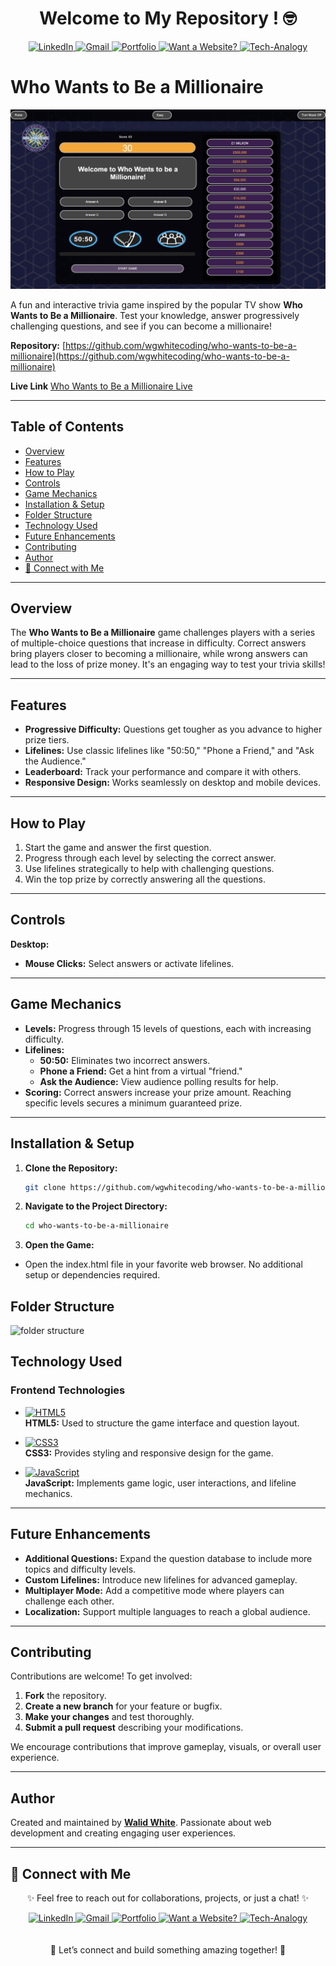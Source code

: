 <div align="center">
  <h1>Welcome to My Repository ! 🤓</h1>
  <a href="https://www.linkedin.com/in/walidwillwhite/" target="_blank">
    <img src="https://img.shields.io/badge/LinkedIn-0077B5?style=for-the-badge&logo=linkedin&logoColor=white" alt="LinkedIn">
  </a>
  <a href="mailto:walidwillwhite@gmail.com" target="_blank">
    <img src="https://img.shields.io/badge/Gmail-D14836?style=for-the-badge&logo=gmail&logoColor=white" alt="Gmail">
  </a>
  <a href="https://wgwhitecoding.github.io/portfolio/" target="_blank">
    <img src="https://img.shields.io/badge/Portfolio-00C7B7?style=for-the-badge&logo=netlify&logoColor=white" alt="Portfolio">
  </a>
  <a href="https://wgwhitecoding.github.io/CoolSites/" target="_blank">
    <img src="https://img.shields.io/badge/Want%20a%20Website%3F-00A676?style=for-the-badge&logo=firefox&logoColor=white" alt="Want a Website?">
  </a>
  <a href="https://www.linkedin.com/company/techa-nalogy/?viewAsMember=true" target="_blank">
    <img src="https://img.shields.io/badge/Tech--Analogy-FFD700?style=for-the-badge&logo=bulb&logoColor=white" alt="Tech-Analogy">
  </a>
</div>

# Who Wants to Be a Millionaire

![Who Wants to Be a Millionaire](assets/images/ww.png)

A fun and interactive trivia game inspired by the popular TV show **Who Wants to Be a Millionaire**. Test your knowledge, answer progressively challenging questions, and see if you can become a millionaire!

**Repository:** [https://github.com/wgwhitecoding/who-wants-to-be-a-millionaire](https://github.com/wgwhitecoding/who-wants-to-be-a-millionaire)

**Live Link** [Who Wants to Be a Millionaire Live](https://8000-wgwhitecodi-whowantstob-b41lt2v5gub.ws-eu117.gitpod.io/)


---

## Table of Contents
- [Overview](#overview)
- [Features](#features)
- [How to Play](#how-to-play)
- [Controls](#controls)
- [Game Mechanics](#game-mechanics)
- [Installation & Setup](#installation--setup)
- [Folder Structure](#folder-structure)
- [Technology Used](#technology-used)
- [Future Enhancements](#future-enhancements)
- [Contributing](#contributing)
- [Author](#author)
- [🤝 Connect with Me](#connect-with-me)

---

## Overview

The **Who Wants to Be a Millionaire** game challenges players with a series of multiple-choice questions that increase in difficulty. Correct answers bring players closer to becoming a millionaire, while wrong answers can lead to the loss of prize money. It's an engaging way to test your trivia skills!

---

## Features

- **Progressive Difficulty:** Questions get tougher as you advance to higher prize tiers.
- **Lifelines:** Use classic lifelines like "50:50," "Phone a Friend," and "Ask the Audience."
- **Leaderboard:** Track your performance and compare it with others.
- **Responsive Design:** Works seamlessly on desktop and mobile devices.

---

## How to Play

1. Start the game and answer the first question.
2. Progress through each level by selecting the correct answer.
3. Use lifelines strategically to help with challenging questions.
4. Win the top prize by correctly answering all the questions.

---

## Controls

**Desktop:**
- **Mouse Clicks:** Select answers or activate lifelines.

---

## Game Mechanics

- **Levels:** Progress through 15 levels of questions, each with increasing difficulty.
- **Lifelines:**  
  - **50:50:** Eliminates two incorrect answers.
  - **Phone a Friend:** Get a hint from a virtual "friend."
  - **Ask the Audience:** View audience polling results for help.
- **Scoring:** Correct answers increase your prize amount. Reaching specific levels secures a minimum guaranteed prize.

---

## Installation & Setup

1. **Clone the Repository:**
   ```bash
   git clone https://github.com/wgwhitecoding/who-wants-to-be-a-millionaire.git

2. **Navigate to the Project Directory:**

    ```bash
    cd who-wants-to-be-a-millionaire

3. **Open the Game:**

- Open the index.html file in your favorite web browser. No additional setup or dependencies required.

## Folder Structure

![folder structure](assets/images/File.png)

## Technology Used

### Frontend Technologies

- [![HTML5](https://img.shields.io/badge/HTML5-E34F26?style=for-the-badge&logo=html5&logoColor=white)](https://developer.mozilla.org/en-US/docs/Web/HTML)  
  **HTML5:** Used to structure the game interface and question layout.

- [![CSS3](https://img.shields.io/badge/CSS3-1572B6?style=for-the-badge&logo=css3&logoColor=white)](https://developer.mozilla.org/en-US/docs/Web/CSS)  
  **CSS3:** Provides styling and responsive design for the game.

- [![JavaScript](https://img.shields.io/badge/JavaScript-F7DF1E?style=for-the-badge&logo=javascript&logoColor=black)](https://developer.mozilla.org/en-US/docs/Web/JavaScript)  
  **JavaScript:** Implements game logic, user interactions, and lifeline mechanics.


---

## Future Enhancements

- **Additional Questions:** Expand the question database to include more topics and difficulty levels.
- **Custom Lifelines:** Introduce new lifelines for advanced gameplay.
- **Multiplayer Mode:** Add a competitive mode where players can challenge each other.
- **Localization:** Support multiple languages to reach a global audience.

---

## Contributing

Contributions are welcome! To get involved:

1. **Fork** the repository.
2. **Create a new branch** for your feature or bugfix.
3. **Make your changes** and test thoroughly.
4. **Submit a pull request** describing your modifications.

We encourage contributions that improve gameplay, visuals, or overall user experience.

---

## Author

Created and maintained by **[Walid White](https://github.com/wgwhitecoding)**. Passionate about web development and creating engaging user experiences.

---

## 🤝 Connect with Me <a id="connect-with-me"></a>


<div align="center">
 <p>✨ Feel free to reach out for collaborations, projects, or just a chat! ✨</p>
 
  
  <a href="https://www.linkedin.com/in/walidwillwhite/" target="_blank">
    <img src="https://img.shields.io/badge/LinkedIn-0077B5?style=for-the-badge&logo=linkedin&logoColor=white" alt="LinkedIn">
  </a>
  <a href="mailto:walidwillwhite@gmail.com" target="_blank">
    <img src="https://img.shields.io/badge/Gmail-D14836?style=for-the-badge&logo=gmail&logoColor=white" alt="Gmail">
  </a>
  <a href="https://wgwhitecoding.github.io/portfolio/" target="_blank">
    <img src="https://img.shields.io/badge/Portfolio-00C7B7?style=for-the-badge&logo=netlify&logoColor=white" alt="Portfolio">
  </a>
  <a href="https://wgwhitecoding.github.io/CoolSites/" target="_blank">
    <img src="https://img.shields.io/badge/Want%20a%20Website%3F-00A676?style=for-the-badge&logo=firefox&logoColor=white" alt="Want a Website?">
  </a>
  <a href="https://www.linkedin.com/company/techa-nalogy/?viewAsMember=true" target="_blank">
    <img src="https://img.shields.io/badge/Tech--Analogy-FFD700?style=for-the-badge&logo=bulb&logoColor=white" alt="Tech-Analogy">
  </a>
</div>
<br><br>
<div align="center">
🚀 Let’s connect and build something amazing together! 🚀
</div>









